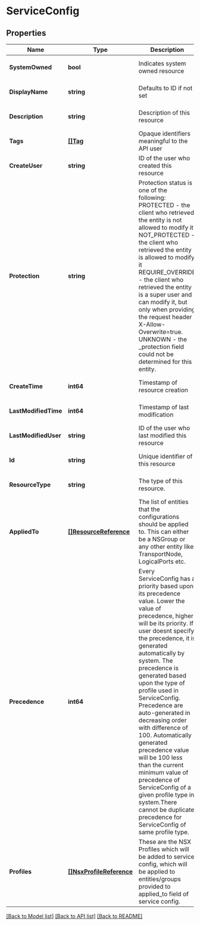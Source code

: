 # ServiceConfig

## Properties
Name | Type | Description | Notes
------------ | ------------- | ------------- | -------------
**SystemOwned** | **bool** | Indicates system owned resource | [optional] [default to null]
**DisplayName** | **string** | Defaults to ID if not set | [optional] [default to null]
**Description** | **string** | Description of this resource | [optional] [default to null]
**Tags** | [**[]Tag**](Tag.md) | Opaque identifiers meaningful to the API user | [optional] [default to null]
**CreateUser** | **string** | ID of the user who created this resource | [optional] [default to null]
**Protection** | **string** | Protection status is one of the following: PROTECTED - the client who retrieved the entity is not allowed             to modify it. NOT_PROTECTED - the client who retrieved the entity is allowed                 to modify it REQUIRE_OVERRIDE - the client who retrieved the entity is a super                    user and can modify it, but only when providing                    the request header X-Allow-Overwrite&#x3D;true. UNKNOWN - the _protection field could not be determined for this           entity.  | [optional] [default to null]
**CreateTime** | **int64** | Timestamp of resource creation | [optional] [default to null]
**LastModifiedTime** | **int64** | Timestamp of last modification | [optional] [default to null]
**LastModifiedUser** | **string** | ID of the user who last modified this resource | [optional] [default to null]
**Id** | **string** | Unique identifier of this resource | [optional] [default to null]
**ResourceType** | **string** | The type of this resource. | [optional] [default to null]
**AppliedTo** | [**[]ResourceReference**](ResourceReference.md) | The list of entities that the configurations should be applied to. This can either be a NSGroup or any other entity like TransportNode, LogicalPorts etc.  | [optional] [default to null]
**Precedence** | **int64** | Every ServiceConfig has a priority based upon its precedence value. Lower the value of precedence, higher will be its priority. If user doesnt specify the precedence, it is generated automatically by system. The precedence is generated based upon the type of profile used in ServiceConfig. Precedence are auto-generated in decreasing order with difference of 100. Automatically generated precedence value will be 100 less than the current minimum value of precedence of ServiceConfig of a given profile type in system.There cannot be duplicate precedence for ServiceConfig of same profile type.  | [optional] [default to null]
**Profiles** | [**[]NsxProfileReference**](NSXProfileReference.md) | These are the NSX Profiles which will be added to service config, which will be applied to entities/groups provided to applied_to field of service config.  | [default to null]

[[Back to Model list]](../README.md#documentation-for-models) [[Back to API list]](../README.md#documentation-for-api-endpoints) [[Back to README]](../README.md)

